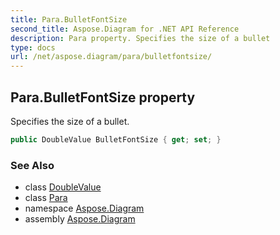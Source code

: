 ```yaml
---
title: Para.BulletFontSize
second_title: Aspose.Diagram for .NET API Reference
description: Para property. Specifies the size of a bullet
type: docs
url: /net/aspose.diagram/para/bulletfontsize/
---
```

## Para.BulletFontSize property

Specifies the size of a bullet.

```csharp
public DoubleValue BulletFontSize { get; set; }
```

### See Also

* class [DoubleValue](../../doublevalue/)
* class [Para](../)
* namespace [Aspose.Diagram](../../para/)
* assembly [Aspose.Diagram](../../../)


